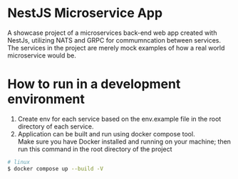 # NestJS Microservice App
A showcase project of a microservices back-end web app created with NestJs, utilizing NATS and GRPC for commumncation between services.<br>
The services in the project are merely mock examples of how a real world microservice would be.

# How to run in a development environment
1. Create env for each service based on the env.example file in the root directory of each service.
2. Application can be built and run using docker compose tool.<br>
   Make sure you have Docker installed and running on your machine;
   then run this command in the root directory of the project
```bash
# linux
$ docker compose up --build -V
```
